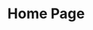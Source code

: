 ---
layout: home
title: Home Page
lastUpdated: false
editLink: false
prev: false
next: false

hero:
  name: Sector's Edge
  text: Mapmaking Documentation
  tagline: Opening up map making to everybody.
  image:
    src: /scaffolding.png
    alt: A render of some scaffolding from Irridyne Laboratory, the Sector's Edge map
  actions:
    - theme: brand
      text: Get started
      link: /guides/getting_started.md
    - theme: brand
      text: Guides
      link: /resources.md
    - theme: brand
      text: JSON file
      link: /json.md
    - theme: alt
      text: Contribute
      link: /guides/how_to_contribute.md 
---
